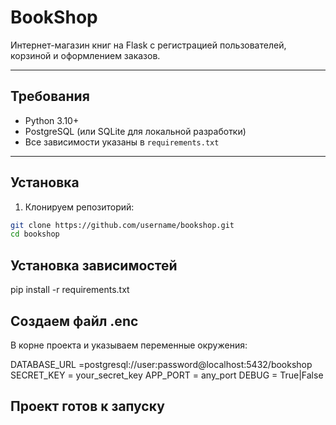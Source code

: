 # BookShop

Интернет-магазин книг на Flask с регистрацией пользователей, корзиной и оформлением заказов.

---

## Требования

- Python 3.10+
- PostgreSQL (или SQLite для локальной разработки)
- Все зависимости указаны в `requirements.txt`

---

## Установка

1. Клонируем репозиторий:

```bash
git clone https://github.com/username/bookshop.git
cd bookshop
```

## Установка зависимостей

pip install -r requirements.txt

## Создаем файл .enc
В корне проекта и указываем переменные окружения:

DATABASE_URL =postgresql://user:password@localhost:5432/bookshop
SECRET_KEY = your_secret_key
APP_PORT = any_port
DEBUG = True|False

## Проект готов к запуску
